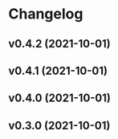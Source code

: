 # Changelog

<!--next-version-placeholder-->

## v0.4.2 (2021-10-01)


## v0.4.1 (2021-10-01)


## v0.4.0 (2021-10-01)


## v0.3.0 (2021-10-01)

